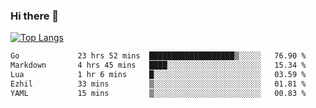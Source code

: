 ### Hi there 👋

<!--
**3Xpl0it3r/3Xpl0it3r** is a ✨ _special_ ✨ repository because its `README.md` (this file) appears on your GitHub profile.

Here are some ideas to get you started:

- 🔭 I’m currently working on ...
- 🌱 I’m currently learning ...
- 👯 I’m looking to collaborate on ...
- 🤔 I’m looking for help with ...
- 💬 Ask me about ...
- 📫 How to reach me: ...
- 😄 Pronouns: ...
- ⚡ Fun fact: ...
-->


[![Top Langs](https://github-readme-stats.vercel.app/api/top-langs/?username=3Xpl0it3r&layout=compact)](https://github.com/3Xpl0it3r/3Xpl0it3r)

<!--START_SECTION:waka-->

```txt
Go             23 hrs 52 mins  ███████████████████▒░░░░░   76.90 %
Markdown       4 hrs 45 mins   ████░░░░░░░░░░░░░░░░░░░░░   15.34 %
Lua            1 hr 6 mins     █░░░░░░░░░░░░░░░░░░░░░░░░   03.59 %
Ezhil          33 mins         ▒░░░░░░░░░░░░░░░░░░░░░░░░   01.81 %
YAML           15 mins         ▒░░░░░░░░░░░░░░░░░░░░░░░░   00.83 %
```

<!--END_SECTION:waka-->
